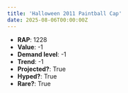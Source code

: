 ```yaml
---
title: 'Halloween 2011 Paintball Cap'
date: 2025-08-06T00:00:00Z
---
```

- **RAP**: 1228
- **Value**: -1
- **Demand level**: -1
- **Trend**: -1
- **Projected?**: True
- **Hyped?**: True
- **Rare?**: True
